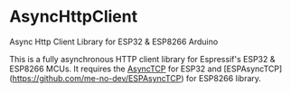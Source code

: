 # AsyncHttpClient
Async Http Client Library for ESP32 & ESP8266 Arduino

This is a fully asynchronous HTTP client library for Espressif's ESP32 & ESP8266 MCUs.
It requires the [AsyncTCP](https://github.com/me-no-dev/AsyncTCP) for ESP32 and [ESPAsyncTCP] (https://github.com/me-no-dev/ESPAsyncTCP) for ESP8266 library.
